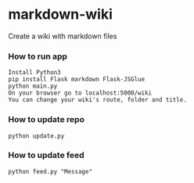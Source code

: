 # markdown-wiki
Create a wiki with markdown files

### How to run app

```
Install Python3
pip install Flask markdown Flask-JSGlue
python main.py
On your browser go to localhost:5000/wiki
You can change your wiki's route, folder and title.
```

### How to update repo

```
python update.py
```

### How to update feed

```
python feed.py "Message"
```